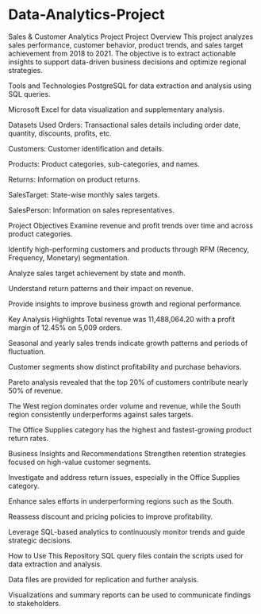 # Data-Analytics-Project
Sales & Customer Analytics Project
Project Overview
This project analyzes sales performance, customer behavior, product trends, and sales target achievement from 2018 to 2021. The objective is to extract actionable insights to support data-driven business decisions and optimize regional strategies.

Tools and Technologies
PostgreSQL for data extraction and analysis using SQL queries.

Microsoft Excel for data visualization and supplementary analysis.

Datasets Used
Orders: Transactional sales details including order date, quantity, discounts, profits, etc.

Customers: Customer identification and details.

Products: Product categories, sub-categories, and names.

Returns: Information on product returns.

SalesTarget: State-wise monthly sales targets.

SalesPerson: Information on sales representatives.

Project Objectives
Examine revenue and profit trends over time and across product categories.

Identify high-performing customers and products through RFM (Recency, Frequency, Monetary) segmentation.

Analyze sales target achievement by state and month.

Understand return patterns and their impact on revenue.

Provide insights to improve business growth and regional performance.

Key Analysis Highlights
Total revenue was 11,488,064.20 with a profit margin of 12.45% on 5,009 orders.

Seasonal and yearly sales trends indicate growth patterns and periods of fluctuation.

Customer segments show distinct profitability and purchase behaviors.

Pareto analysis revealed that the top 20% of customers contribute nearly 50% of revenue.

The West region dominates order volume and revenue, while the South region consistently underperforms against sales targets.

The Office Supplies category has the highest and fastest-growing product return rates.

Business Insights and Recommendations
Strengthen retention strategies focused on high-value customer segments.

Investigate and address return issues, especially in the Office Supplies category.

Enhance sales efforts in underperforming regions such as the South.

Reassess discount and pricing policies to improve profitability.

Leverage SQL-based analytics to continuously monitor trends and guide strategic decisions.

How to Use This Repository
SQL query files contain the scripts used for data extraction and analysis.

Data files are provided for replication and further analysis.

Visualizations and summary reports can be used to communicate findings to stakeholders.
